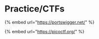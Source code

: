 # Practice/CTFs

{% embed url="https://portswigger.net/" %}

{% embed url="https://picoctf.org/" %}



